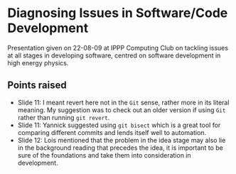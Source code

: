 # Diagnosing Issues in Software/Code Development
Presentation given on 22-08-09 at IPPP Computing Club on tackling issues at all stages in developing software, centred on software development in high energy physics.

## Points raised
 - Slide 11: I meant revert here not in the `Git` sense, rather more in its literal meaning.
             My suggestion was to check out an older version if using `Git` rather than running
             `git revert`.
 - Slide 11: Yannick suggested using `git bisect` which is a great tool for comparing different
             commits and lends itself well to automation.
 - Slide 12: Lois mentioned that the problem in the idea stage may also lie in the background
             reading that precedes the idea, it is important to be sure of the foundations
             and take them into consideration in development.
